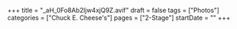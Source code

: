 +++
title = "_aH_0Fo8Ab2Ijw4xjQ9Z.avif"
draft = false
tags = ["Photos"]
categories = ["Chuck E. Cheese's"]
pages = ["2-Stage"]
startDate = ""
+++
